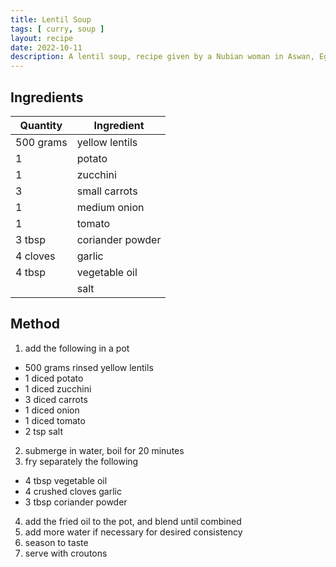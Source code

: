 ```yaml
---
title: Lentil Soup
tags: [ curry, soup ]
layout: recipe
date: 2022-10-11
description: A lentil soup, recipe given by a Nubian woman in Aswan, Egypt
---
```

## Ingredients

|Quantity|Ingredient
|-|-
|500 grams|yellow lentils
|1|potato
|1|zucchini
|3|small carrots
|1|medium onion
|1|tomato
|3 tbsp|coriander powder
|4 cloves|garlic
|4 tbsp|vegetable oil
||salt

## Method

1. add the following in a pot
  - 500 grams rinsed yellow lentils
  - 1 diced potato
  - 1 diced zucchini
  - 3 diced carrots
  - 1 diced onion
  - 1 diced tomato
  - 2 tsp salt
2. submerge in water, boil for 20 minutes
3. fry separately the following
  - 4 tbsp vegetable oil
  - 4 crushed cloves garlic
  - 3 tbsp coriander powder
4. add the fried oil to the pot, and blend until combined
5. add more water if necessary for desired consistency
6. season to taste
7. serve with croutons
